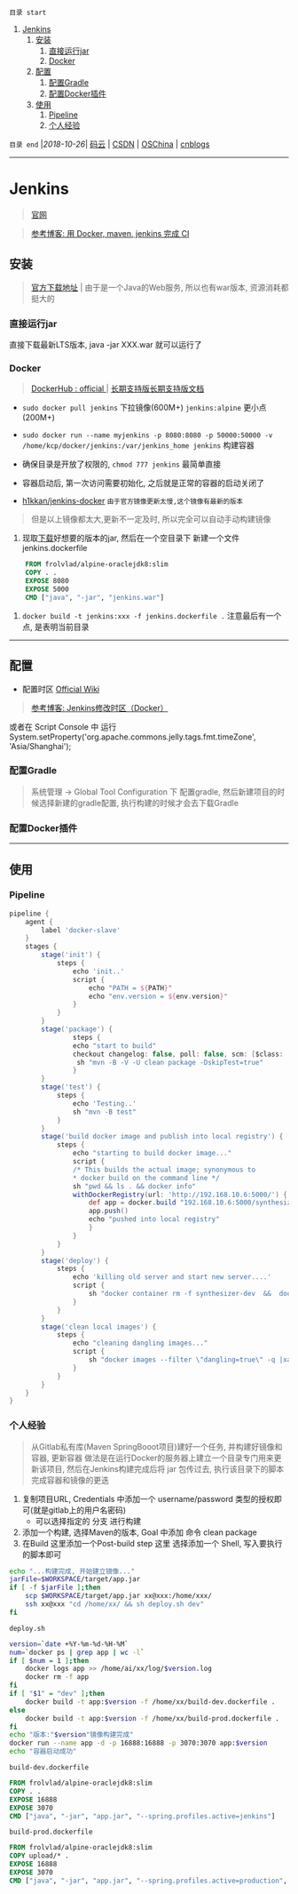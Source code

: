 `目录 start`
 
1. [Jenkins](#jenkins)
    1. [安装](#安装)
        1. [直接运行jar](#直接运行jar)
        1. [Docker](#docker)
    1. [配置](#配置)
        1. [配置Gradle](#配置gradle)
        1. [配置Docker插件](#配置docker插件)
    1. [使用](#使用)
        1. [Pipeline](#pipeline)
        1. [个人经验](#个人经验)

`目录 end` |_2018-10-26_| [码云](https://gitee.com/gin9) | [CSDN](http://blog.csdn.net/kcp606) | [OSChina](https://my.oschina.net/kcp1104) | [cnblogs](http://www.cnblogs.com/kuangcp)
****************************************
# Jenkins
> [官网](https://jenkins.io/)

> [参考博客: 用 Docker, maven, jenkins 完成 CI](http://www.open-open.com/lib/view/open1436922756240.html)

## 安装
> [官方下载地址](https://jenkins.io/download/) | 由于是一个Java的Web服务, 所以也有war版本, 资源消耗都挺大的

### 直接运行jar
直接下载最新LTS版本, java -jar XXX.war 就可以运行了

### Docker
> [DockerHub : official ](https://hub.docker.com/_/jenkins/) | [长期支持版](https://hub.docker.com/r/jenkins/jenkins/)[长期支持版文档](https://github.com/jenkinsci/docker/blob/master/README.md)

- `sudo docker pull jenkins` 下拉镜像(600M+) `jenkins:alpine` 更小点(200M+)
- `sudo docker run --name myjenkins -p 8080:8080 -p 50000:50000 -v /home/kcp/docker/jenkins:/var/jenkins_home jenkins` 构建容器
- 确保目录是开放了权限的, `chmod 777 jenkins` 最简单直接
- 容器启动后, 第一次访问需要初始化, 之后就是正常的容器的启动关闭了

- [h1kkan/jenkins-docker](https://hub.docker.com/r/h1kkan/jenkins-docker/) `由于官方镜像更新太慢,这个镜像有最新的版本`

> 但是以上镜像都太大,更新不一定及时, 所以完全可以自动手动构建镜像
1. 现取[下载](https://jenkins.io/download/)好想要的版本的jar, 然后在一个空目录下 新建一个文件 jenkins.dockerfile
```Dockerfile
    FROM frolvlad/alpine-oraclejdk8:slim
    COPY . . 
    EXPOSE 8080
    EXPOSE 5000
    CMD ["java", "-jar", "jenkins.war"]
```
1. `docker build -t jenkins:xxx -f jenkins.dockerfile .` 注意最后有一个点, 是表明当前目录

********************************
## 配置

- 配置时区 [Official Wiki](https://wiki.jenkins.io/display/JENKINS/Change+time+zone)

> [参考博客: Jenkins修改时区（Docker）](https://blog.csdn.net/k_zombie/article/details/50754253)

或者在 Script Console 中 运行 System.setProperty('org.apache.commons.jelly.tags.fmt.timeZone', 'Asia/Shanghai');

### 配置Gradle
> 系统管理 -> Global Tool Configuration 下 配置gradle, 然后新建项目的时候选择新建的gradle配置, 执行构建的时候才会去下载Gradle

### 配置Docker插件

***********************
## 使用

### Pipeline
```groovy
pipeline {
    agent {
		label 'docker-slave'
	}
    stages {
        stage('init') {
            steps {
                echo 'init..'
				script {
					echo "PATH = ${PATH}"
					echo "env.version = ${env.version}"
				}
            }
        }
        stage('package') {
                steps {
                echo "start to build"
                checkout changelog: false, poll: false, scm: [$class: 'SubversionSCM', additionalCredentials: [], excludedCommitMessages: '', excludedRegions: '', excludedRevprop: '', excludedUsers: '', filterChangelog: false, ignoreDirPropChanges: false, includedRegions: '', locations: [[cancelProcessOnExternalsFail: true, credentialsId: '22f6f4c9-f19e-4120-af4b-7946ea7cc2ef', depthOption: 'infinity', ignoreExternalsOption: true, local: '.', remote: 'http://192.168.10.200/svn/hecheng/dev/server/trunk']], quietOperation: true, workspaceUpdater: [$class: 'UpdateUpdater']]
                 sh "mvn -B -V -U clean package -DskipTest=true"
                }
        }
        stage('test') {
            steps {
                echo 'Testing..'
                sh "mvn -B test"
            }
        }
        stage('build docker image and publish into local registry') {
            steps {
                echo "starting to build docker image..."
                script {		
                /* This builds the actual image; synonymous to
                * docker build on the command line */
                sh "pwd && ls . && docker info"
                withDockerRegistry(url: 'http://192.168.10.6:5000/') {
                    def app = docker.build "192.168.10.6:5000/synthesizer-dev:${env.BUILD_ID}"
                    app.push()
                    echo "pushed into local registry"
                    }
                }
            }
        }
        stage('deploy') {
            steps {
                echo 'killing old server and start new server....'
                script {
                    sh "docker container rm -f synthesizer-dev  &&  docker run -d -p 3070:3070 -p 16888:16888 --name synthesizer-dev 192.168.10.6:5000/synthesizer-dev:${env.BUILD_ID}"
                }
            }
        }
        stage('clean local images') {
            steps {
                echo "cleaning dangling images..."
                script {
                    sh "docker images --filter \"dangling=true\" -q |xargs --no-run-if-empty docker rmi"
                }
            }
        }	
    }
}
```

### 个人经验
> 从Gitlab私有库(Maven SpringBooot项目)建好一个任务, 并构建好镜像和容器, 更新容器
> 做法是在运行Docker的服务器上建立一个目录专门用来更新该项目, 然后在Jenkins构建完成后将 jar 包传过去, 执行该目录下的脚本完成容器和镜像的更迭

1. 复制项目URL, Credentials 中添加一个 username/password 类型的授权即可(就是gitlab上的用户名密码)
    - 可以选择指定的 分支 进行构建
1. 添加一个构建, 选择Maven的版本, Goal 中添加 命令 clean package 
1. 在Build 这里添加一个Post-build step 这里 选择添加一个 Shell, 写入要执行的脚本即可
```sh
echo "...构建完成, 开始建立镜像..."
jarFile=$WORKSPACE/target/app.jar
if [ -f $jarFile ];then
	scp $WORKSPACE/target/app.jar xx@xxx:/home/xxx/
    ssh xx@xxx "cd /home/xx/ && sh deploy.sh dev"
fi
```

`deploy.sh`
```sh
version=`date +%Y-%m-%d-%H-%M`
num=`docker ps | grep app | wc -l`
if [ $num = 1 ];then
    docker logs app >> /home/ai/xx/log/$version.log
    docker rm -f app
fi
if [ "$1" = "dev" ];then
    docker build -t app:$version -f /home/xx/build-dev.dockerfile .
else
    docker build -t app:$version -f /home/xx/build-prod.dockerfile . 
fi
echo "版本:"$version"镜像构建完成"
docker run --name app -d -p 16888:16888 -p 3070:3070 app:$version
echo "容器启动成功"
```

`build-dev.dockerfile`
```dockerfile
FROM frolvlad/alpine-oraclejdk8:slim
COPY . .
EXPOSE 16888
EXPOSE 3070
CMD ["java", "-jar", "app.jar", "--spring.profiles.active=jenkins"]
```

`build-prod.dockerfile`
```dockerfile
FROM frolvlad/alpine-oraclejdk8:slim
COPY upload/* .
EXPOSE 16888
EXPOSE 3070
CMD ["java", "-jar", "app.jar", "--spring.profiles.active=production", ">>/var/log/game.log"]
```
